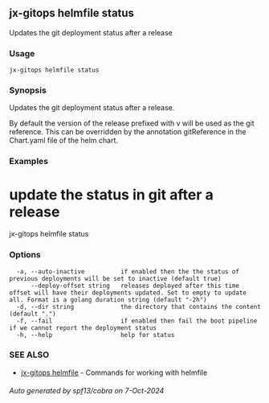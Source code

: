 ## jx-gitops helmfile status

Updates the git deployment status after a release

### Usage

```
jx-gitops helmfile status
```

### Synopsis

Updates the git deployment status after a release. 

By default the version of the release prefixed with v will be used as the git reference. This can be overridden by the annotation gitReference in the Chart.yaml file of the helm chart.

### Examples

  # update the status in git after a release
  jx-gitops helmfile status

### Options

```
  -a, --auto-inactive          if enabled then the the status of previous deployments will be set to inactive (default true)
      --deploy-offset string   releases deployed after this time offset will have their deployments updated. Set to empty to update all. Format is a golang duration string (default "-2h")
  -d, --dir string             the directory that contains the content (default ".")
  -f, --fail                   if enabled then fail the boot pipeline if we cannot report the deployment status
  -h, --help                   help for status
```

### SEE ALSO

* [jx-gitops helmfile](jx-gitops_helmfile.md)	 - Commands for working with helmfile

###### Auto generated by spf13/cobra on 7-Oct-2024
